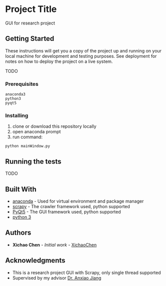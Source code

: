 # Project Title

GUI for research project

## Getting Started

These instructions will get you a copy of the project up and running on your local machine for development and testing purposes. See deployment for notes on how to deploy the project on a live system.

TODO

### Prerequisites

```
anaconda3
python3
pyqt5
```

### Installing

1. clone or download this repository locally
2. open anaconda prompt
3. run command:
```
python mainWindow.py
```


## Running the tests

TODO


## Built With

* [anaconda](https://www.anaconda.com/) - Used for virtual environment and package manager
* [scrapy](https://scrapy.org/) - The crawler framework used, python supported
* [PyQt5](https://www.qt.io/) - The GUI framework used, python supported
* [python 3](https://www.python.org/download/releases/3.0/)

## Authors

* **Xichao Chen** - *Initial work* - [XichaoChen](https://github.com/chenshaw1995)

## Acknowledgments

* This is a research project GUI with Scrapy, only single thread supported
* Supervised by my advisor [Dr. Anxiao Jiang](http://faculty.cse.tamu.edu/ajiang/)
